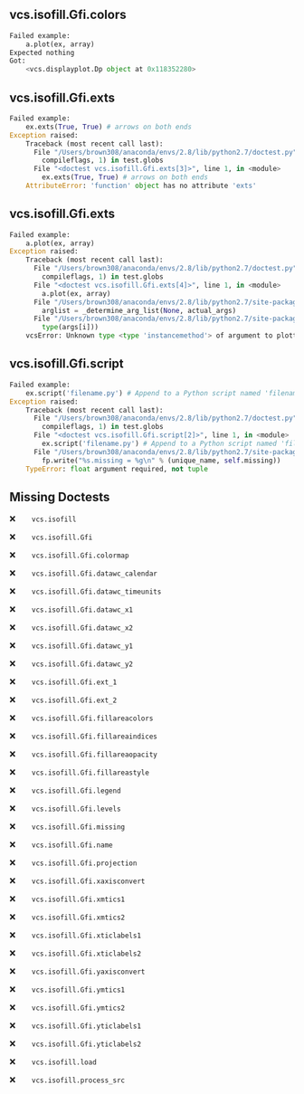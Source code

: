 vcs.isofill.Gfi.colors
----------------------
```python
Failed example:
    a.plot(ex, array)
Expected nothing
Got:
    <vcs.displayplot.Dp object at 0x118352280>
```

vcs.isofill.Gfi.exts
--------------------
```python
Failed example:
    ex.exts(True, True) # arrows on both ends
Exception raised:
    Traceback (most recent call last):
      File "/Users/brown308/anaconda/envs/2.8/lib/python2.7/doctest.py", line 1315, in __run
        compileflags, 1) in test.globs
      File "<doctest vcs.isofill.Gfi.exts[3]>", line 1, in <module>
        ex.exts(True, True) # arrows on both ends
    AttributeError: 'function' object has no attribute 'exts'
```

vcs.isofill.Gfi.exts
--------------------
```python
Failed example:
    a.plot(ex, array)
Exception raised:
    Traceback (most recent call last):
      File "/Users/brown308/anaconda/envs/2.8/lib/python2.7/doctest.py", line 1315, in __run
        compileflags, 1) in test.globs
      File "<doctest vcs.isofill.Gfi.exts[4]>", line 1, in <module>
        a.plot(ex, array)
      File "/Users/brown308/anaconda/envs/2.8/lib/python2.7/site-packages/vcs/Canvas.py", line 2570, in plot
        arglist = _determine_arg_list(None, actual_args)
      File "/Users/brown308/anaconda/envs/2.8/lib/python2.7/site-packages/vcs/Canvas.py", line 213, in _determine_arg_list
        type(args[i]))
    vcsError: Unknown type <type 'instancemethod'> of argument to plotting command.
```

vcs.isofill.Gfi.script
----------------------
```python
Failed example:
    ex.script('filename.py') # Append to a Python script named 'filename.py'
Exception raised:
    Traceback (most recent call last):
      File "/Users/brown308/anaconda/envs/2.8/lib/python2.7/doctest.py", line 1315, in __run
        compileflags, 1) in test.globs
      File "<doctest vcs.isofill.Gfi.script[2]>", line 1, in <module>
        ex.script('filename.py') # Append to a Python script named 'filename.py'
      File "/Users/brown308/anaconda/envs/2.8/lib/python2.7/site-packages/vcs/isofill.py", line 856, in script
        fp.write("%s.missing = %g\n" % (unique_name, self.missing))
    TypeError: float argument required, not tuple
```

Missing Doctests
----------------
:x:```    vcs.isofill```

:x:```    vcs.isofill.Gfi```

:x:```    vcs.isofill.Gfi.colormap```

:x:```    vcs.isofill.Gfi.datawc_calendar```

:x:```    vcs.isofill.Gfi.datawc_timeunits```

:x:```    vcs.isofill.Gfi.datawc_x1```

:x:```    vcs.isofill.Gfi.datawc_x2```

:x:```    vcs.isofill.Gfi.datawc_y1```

:x:```    vcs.isofill.Gfi.datawc_y2```

:x:```    vcs.isofill.Gfi.ext_1```

:x:```    vcs.isofill.Gfi.ext_2```

:x:```    vcs.isofill.Gfi.fillareacolors```

:x:```    vcs.isofill.Gfi.fillareaindices```

:x:```    vcs.isofill.Gfi.fillareaopacity```

:x:```    vcs.isofill.Gfi.fillareastyle```

:x:```    vcs.isofill.Gfi.legend```

:x:```    vcs.isofill.Gfi.levels```

:x:```    vcs.isofill.Gfi.missing```

:x:```    vcs.isofill.Gfi.name```

:x:```    vcs.isofill.Gfi.projection```

:x:```    vcs.isofill.Gfi.xaxisconvert```

:x:```    vcs.isofill.Gfi.xmtics1```

:x:```    vcs.isofill.Gfi.xmtics2```

:x:```    vcs.isofill.Gfi.xticlabels1```

:x:```    vcs.isofill.Gfi.xticlabels2```

:x:```    vcs.isofill.Gfi.yaxisconvert```

:x:```    vcs.isofill.Gfi.ymtics1```

:x:```    vcs.isofill.Gfi.ymtics2```

:x:```    vcs.isofill.Gfi.yticlabels1```

:x:```    vcs.isofill.Gfi.yticlabels2```

:x:```    vcs.isofill.load```

:x:```    vcs.isofill.process_src```

